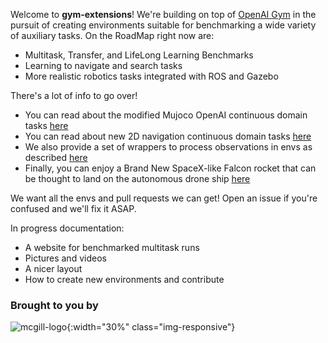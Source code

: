 Welcome to **gym-extensions**! We're building on top of <a href="https://github.com/openai/gym">OpenAI Gym</a> in the pursuit of creating environments suitable for benchmarking a wide variety of auxiliary tasks. On the RoadMap right now are:

+ Multitask, Transfer, and LifeLong Learning Benchmarks
+ Learning to navigate and search tasks
+ More realistic robotics tasks integrated with ROS and Gazebo

There's a lot of info to go over!

+ You can read about the modified Mujoco OpenAI continuous domain tasks [here](mujoco_gym_envs)
+ You can read about new 2D navigation continuous domain tasks [here](2d_navigation_envs)
+ We also provide a set of wrappers to process observations in envs as described [here](wrappers)
+ Finally, you can enjoy a Brand New SpaceX-like Falcon rocket that can be thought to land on the autonomous drone ship [here](falcon_rocket)

We want all the envs and pull requests we can get! Open an issue if you're confused and we'll fix it ASAP.

In progress documentation:

+ A website for benchmarked multitask runs
+ Pictures and videos
+ A nicer layout
+ How to create new environments and contribute

### Brought to you by

![mcgill-logo](https://github.com/Breakend/gym-extensions/raw/master/assets/Mcgill.png){:width="30%" class="img-responsive"}

